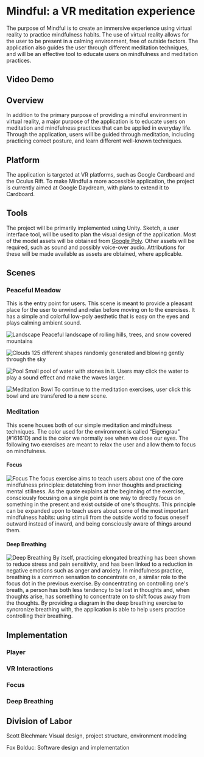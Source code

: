 # Mindful: a VR meditation experience
The purpose of Mindful is to create an immersive experience using virtual reality to practice mindfulness habits. The use of virtual reality allows for the user to be present in a calming environment, free of outside factors. The application also guides the user through different meditation techniques, and will be an effective tool to educate users on mindfulness and meditation practices.

## Video Demo

## Overview
In addition to the primary purpose of providing a mindful environment in virtual reality, a major purpose of the application is to educate users on meditation and mindfulness practices that can be applied in everyday life. Through the application, users will be guided through meditation, including practicing correct posture, and learn different well-known techniques.

## Platform
The application is targeted at VR platforms, such as Google Cardboard and the Oculus Rift. To make Mindful a more accessible application, the project is currently aimed at Google Daydream, with plans to extend it to Cardboard.

## Tools
The project will be primarily implemented using Unity. Sketch, a user interface tool, will be used to plan the visual design of the application. Most of the model assets will be obtained from [Google Poly](https://poly.google.com/). Other assets will be required, such as sound and possibly voice-over audio. Attributions for these will be made available as assets are obtained, where applicable.

## Scenes
### Peaceful Meadow
This is the entry point for users. This scene is meant to provide a pleasant place for the user to unwind and relax before moving on to the exercises. It has a simple and colorful low-poly aesthetic that is easy on the eyes and plays calming ambient sound.

![Landscape](./Images/FirstView.PNG)
Peaceful landscape of rolling hills, trees, and snow covered mountains

![Clouds](./Images/Clouds.PNG)
125 different shapes randomly generated and blowing gently through the sky

![Pool](./Images/water.PNG)
Small pool of water with stones in it. Users may click the water to play a sound effect and make the waves larger.

![Meditation Bowl](./Images/Bowl.PNG)
To continue to the meditation exercises, user click this bowl and are transfered to a new scene.

### Meditation
This scene houses both of our simple meditation and mindfulness techniques. The color used for the environment is called "Eigengrau" (#16161D) and is the color we normally see when we close our eyes. The following two exercises are meant to relax the user and allow them to focus on mindfulness.

#### Focus
![Focus](./Images/Focus.PNG)
The focus exercise aims to teach users about one of the core mindfulness principles: detatching from inner thoughts and practicing mental stillness. As the quote explains at the beginning of the exercise, consciously focusing on a single point is one way to directly focus on something in the present and exist outside of one's thoughts. This principle can be expanded upon to teach users about some of the most important mindfulness habits: using stimuli from the outside world to focus oneself outward instead of inward, and being consciously aware of things around them.

#### Deep Breathing
![Deep Breathing](./Images/DeepBreathing.PNG)
By itself, practicing elongated breathing has been shown to reduce stress and pain sensitivity, and has been linked to a reduction in negative emotions such as anger and anxiety. In mindfulness practice, breathing is a common sensation to concentrate on, a similar role to the focus dot in the previous exercise. By concentrating on controlling one's breath, a person has both less tendency to be lost in thoughts and, when thoughts arise, has something to concentrate on to shift focus away from the thoughts. By providing a diagram in the deep breathing exercise to syncronize breathing with, the application is able to help users practice controlling their breathing.

## Implementation
### Player

### VR Interactions

### Focus

### Deep Breathing
## Division of Labor
Scott Blechman: Visual design, project structure, environment modeling

Fox Bolduc: Software design and implementation
